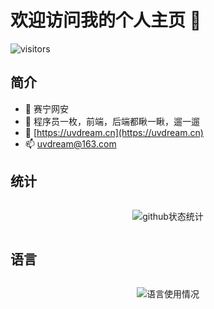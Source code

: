 # 欢迎访问我的个人主页 👋

![visitors](https://visitor-badge.glitch.me/badge?page_id=uvdream.cn&left_color=green&right_color=red)

## 简介

- 🔭 赛宁网安
- 🌱 程序员一枚，前端，后端都瞅一瞅，遛一遛
- 💬 [https://uvdream.cn](https://uvdream.cn)
- 📫 uvdream@163.com


</div>

## 统计

<div style="display:flex;justify-content: center;align-items: center;">

![github状态统计](https://github-readme-stats.vercel.app/api?username=uvdream)

</div>

## 语言

<div style="display:flex;justify-content: center;align-items: center;">

![语言使用情况](https://github-readme-stats.vercel.app/api/top-langs/?username=uvdream)

<!-- ![Top Langs](https://github-readme-stats.vercel.app/api/top-langs/?username=uvdream&layout=compact) -->

</div>
